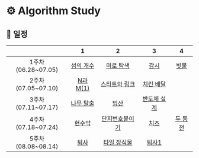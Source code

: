 # ⚙️ Algorithm Study

## 📆 일정

| |1|2|3|4|
|:-:|:-:|:-:|:-:|:-:|
|1주차(06.28~07.05)|[섬의 개수](https://www.acmicpc.net/problem/4963)|[미로 탐색](https://www.acmicpc.net/problem/2178)|[감시](https://www.acmicpc.net/problem/15683)|[빗물](https://www.acmicpc.net/problem/14719)|
|2주차(07.05~07.10)|[N과 M(1)](https://www.acmicpc.net/problem/15649)|[스타트와 링크](https://www.acmicpc.net/problem/14889)|[치킨 배달](https://www.acmicpc.net/problem/15686)|
|3주차(07.11~07.17)|[나무 탈출](https://www.acmicpc.net/problem/15900)|[빙산](https://www.acmicpc.net/problem/2573)|[반도체 설계](https://www.acmicpc.net/problem/2352)|
|4주차(07.18~07.24)|[현수막](https://www.acmicpc.net/problem/14716)|[단지번호붙이기](https://www.acmicpc.net/problem/2667)|[치즈](https://www.acmicpc.net/problem/2638)|[두 동전](https://www.acmicpc.net/problem/16197)|
|5주차(08.08~08.14)|[퇴사](https://www.acmicpc.net/problem/14501)|[타일 장식물](https://www.acmicpc.net/problem/13301)|[퇴사1](https://www.acmicpc.net/problem/15486)|
